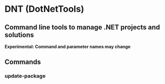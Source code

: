 # DNT (DotNetTools)
## Command line tools to manage .NET projects and solutions

**Experimental: Command and parameter names may change**

## Commands

### update-package
